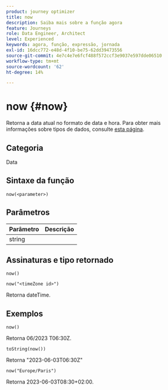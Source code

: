 ```yaml
---
product: journey optimizer
title: now
description: Saiba mais sobre a função agora
feature: Journeys
role: Data Engineer, Architect
level: Experienced
keywords: agora, função, expressão, jornada
exl-id: 16dcc772-e48d-4f10-be75-62dd39473556
source-git-commit: 4e7c4e7e6fcf488f572ccf3e9037e597dde06510
workflow-type: tm+mt
source-wordcount: '62'
ht-degree: 14%

---
```


# now {#now}

Retorna a data atual no formato de data e hora. Para obter mais informações sobre tipos de dados, consulte [esta página](../expression/data-types.md).

## Categoria

Data

## Sintaxe da função

`now(<parameter>)`

## Parâmetros

| Parâmetro | Descrição |
|--- |--- |
| string |  |

## Assinaturas e tipo retornado

`now()`

`now("<timeZone id>")`

Retorna dateTime.

## Exemplos

`now()`

Retorna 06/2023 T06:30Z.

`toString(now())`

Retorna &quot;2023-06-03T06:30Z&quot;

`now("Europe/Paris")`

Retorna 2023-06-03T08:30+02:00.
